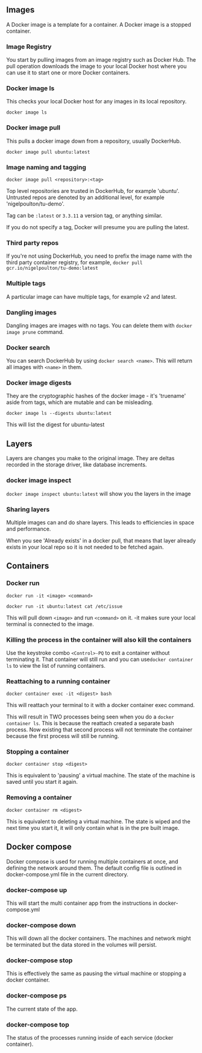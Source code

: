 ## Images

A Docker image is a template for a container. A Docker image is a stopped container.

### Image Registry

You start by pulling images from an image registry such as Docker Hub. The pull operation downloads the image to your local Docker host where you can use it to start one or more Docker containers.

### Docker image ls

This checks your local Docker host for any images in its local repository.

`docker image ls`

### Docker image pull <image>

This pulls a docker image down from a repository, usually DockerHub.

`docker image pull ubuntu:latest`

### Image naming and tagging

`docker image pull <repository>:<tag>`

Top level repositories are trusted in DockerHub, for example 'ubuntu'. Untrusted repos are denoted by an additional level, for example 'nigelpoulton/tu-demo'.

Tag can be `:latest` or `3.3.11` a version tag, or anything similar.

If you do not specify a tag, Docker will presume you are pulling the latest.

### Third party repos

If you're not using DockerHub, you need to prefix the image name with the third party container registry, for example, `docker pull gcr.io/nigelpoulton/tu-demo:latest`

### Multiple tags

A particular image can have multiple tags, for example v2 and latest.

### Dangling images

Dangling images are images with no tags. You can delete them with `docker image prune` command.

### Docker search <name>

You can search DockerHub by using `docker search <name>`. This will return all images with `<name>` in them.

### Docker image digests

They are the cryptographic hashes of the docker image - it's 'truename' aside from tags, which are mutable and can be misleading.

`docker image ls --digests ubuntu:latest`

This will list the digest for ubuntu-latest

## Layers

Layers are changes you make to the original image. They are deltas recorded in the storage driver, like database increments.

### docker image inspect <image>

`docker image inspect ubuntu:latest` will show you the layers in the image

### Sharing layers

Multiple images can and do share layers. This leads to efficiencies in space and performance.

When you see 'Already exists' in a docker pull, that means that layer already exists in your local repo so it is not needed to be fetched again.

## Containers

### Docker run

`docker run -it <image> <command>`

`docker run -it ubuntu:latest cat /etc/issue`

This will pull down `<image>` and run `<command>` on it. -it makes sure your local terminal is connected to the image.

### Killing the process in the container will also kill the containers

Use the keystroke combo `<Control>-PQ` to exit a container without terminating it. That container will still run and you can use`docker container ls` to view the list of running containers.

### Reattaching to a running container

`docker container exec -it <digest> bash`

This will reattach your terminal to it with a docker container exec command.

This will result in TWO processes being seen when you do a `docker container ls`. This is because the reattach created a separate bash process. Now existing that second process will not terminate the container because the first process will still be running.

### Stopping a container

`docker container stop <digest>`

This is equivalent to 'pausing' a virtual machine. The state of the machine is saved until you start it again.

### Removing a container

`docker container rm <digest>`

This is equivalent to deleting a virtual machine. The state is wiped and the next time you start it, it will only contain what is in the pre built image.

## Docker compose

Docker compose is used for running multiple containers at once, and defining the network around them. The default config file is outlined in docker-compose.yml file in the current directory.

### docker-compose up

This will start the multi container app from the instructions in docker-compose.yml

### docker-compose down

This will down all the docker containers. The machines and network might be terminated but the data stored in the volumes will persist.

### docker-compose stop

This is effectively the same as pausing the virtual machine or stopping a docker container.

### docker-compose ps

The current state of the app.

### docker-compose top

The status of the processes running inside of each service (docker container).


